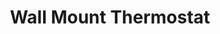 ---
date_added: 2022-09-07
vendor: Tuya
model: HY08WE
title: Wall Mount Thermostat
zigbeemodel: ['TS0601', '_TZE200_znzs7yaw']
category: hvac
supports: thermostat, temperature
mlink: 
link: https://www.aliexpress.com/item/1005001397598439.html
link2: 
compatible: [z2m, zha]
z2m: TS0601_thermostat
---